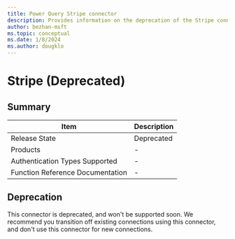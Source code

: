 ```yaml
---
title: Power Query Stripe connector
description: Provides information on the deprecation of the Stripe connector.
author: bezhan-msft
ms.topic: conceptual
ms.date: 1/8/2024
ms.author: dougklo
---
```


# Stripe (Deprecated)

## Summary

| Item | Description |
| ---- | ----------- |
| Release State | Deprecated |
| Products | - |
| Authentication Types Supported | - |
| Function Reference Documentation | - |

## Deprecation

This connector is deprecated, and won't be supported soon. We recommend you transition off existing connections using this connector, and don't use this connector for new connections.  
